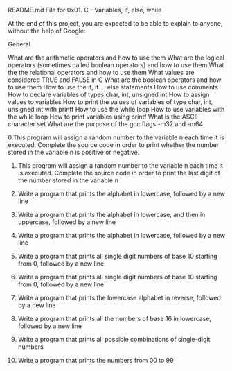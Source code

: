 README.md File for 0x01. C - Variables, if, else, while

At the end of this project, you are expected to be able to explain to anyone, without the help of Google:

General

What are the arithmetic operators and how to use them
What are the logical operators (sometimes called boolean operators) and how to use them
What the the relational operators and how to use them
What values are considered TRUE and FALSE in C
What are the boolean operators and how to use them
How to use the if, if ... else statements
How to use comments
How to declare variables of types char, int, unsigned int
How to assign values to variables
How to print the values of variables of type char, int, unsigned int with printf
How to use the while loop
How to use variables with the while loop
How to print variables using printf
What is the ASCII character set
What are the purpose of the gcc flags -m32 and -m64


0.This program will assign a random number to the variable n each time it is executed. Complete the source code in order to print whether the number stored in the variable n is positive or negative.

1. This program will assign a random number to the variable n each time it is executed. Complete the source code in order to print the last digit of the number stored in the variable n

2. Write a program that prints the alphabet in lowercase, followed by a new line

3. Write a program that prints the alphabet in lowercase, and then in uppercase, followed by a new line

4. Write a program that prints the alphabet in lowercase, followed by a new line

5. Write a program that prints all single digit numbers of base 10 starting from 0, followed by a new line

6. Write a program that prints all single digit numbers of base 10 starting from 0, followed by a new line

7. Write a program that prints the lowercase alphabet in reverse, followed by a new line

8. Write a program that prints all the numbers of base 16 in lowercase, followed by a new line

9. Write a program that prints all possible combinations of single-digit numbers

10. Write a program that prints the numbers from 00 to 99
